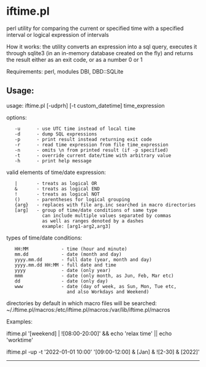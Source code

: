 # iftime.pl
perl utility for comparing the current or specified time with a specified interval or logical expression of intervals 

Нow it works: the utility converts an expression into a sql query, executes it through sqlite3 (in an in-memory database created on the fly) and returns the result either as an exit code, or as a number 0 or 1 

Requirements: perl, modules DBI, DBD::SQLite

Usage:
--------------------------------------------------------------------------------
usage: iftime.pl [-udprh] [-t custom_datetime] time_expression

options:

       -u      - use UTC time instead of local time
       -d      - dump SQL expressions
       -p      - print result instead returning exit code
       -r      - read time expression from file time_expression
       -n      - omits \n from printed result (if -p specified)
       -t      - override current date/time with arbitrary value
       -h      - print help message

valid elements of time/date expression:

       |       - treats as logical OR
       &       - treats as logical END
       !       - treats as logical NOT
       ()      - parentheses for logical grouping  
       {arg}   - replaces with file arg.inc searched in macro directories
       [arg]   - group of time/date conditions of same type
                 can include multiple values separated by commas  
                 as well as ranges denoted by a dashes  
                 example: [arg1-arg2,arg3]

types of time/date conditions:

       HH:MM            - time (hour and minute)
       mm.dd            - date (month and day)
       yyyy.mm.dd       - full date (year, month and day)
       yyyy.mm.dd HH:MM - full date and time
       yyyy             - date (only year)
       mmm              - date (only month, as Jun, Feb, Mar etc)
       dd               - date (only day)
       www              - date (day of week, as Sun, Mon, Tue etc,
                          and also Workdays and Weekend)

directories by default in which macro files will be searched:
~/.iftime.pl/macros:/etc/iftime.pl/macros:/var/lib/iftime.pl/macros

Examples:

iftime.pl '[weekend] | ![08:00-20:00]' && echo 'relaх time' || echo 'worktime'

iftime.pl -up -t '2022-01-01 10:00' '[09:00-12:00] & [Jan] & ![2-30] & [2022]'

--------------------------------------------------------------------------------
